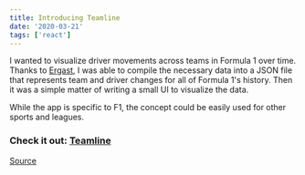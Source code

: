 ```yaml
---
title: Introducing Teamline
date: '2020-03-21'
tags: ['react']
---
```


I wanted to visualize driver movements across teams in Formula 1 over time. Thanks to [Ergast](https://ergast.com/mrd/),
I was able to compile the necessary data into a JSON file that represents team and driver changes for all of Formula 1's
history. Then it was a simple matter of writing a small UI to visualize the data. 

While the app is specific to F1, the concept could be easily used for other sports and leagues.

### Check it out: [Teamline](https://teamline.guido.nyc/sport/formula)

[Source](https://github.com/gzzo/teamline)
